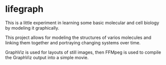 # lifegraph

This is a little experiment in learning some basic molecular and cell biology by modeling it graphically. 

This project allows for modeling the structures of varios molecules and linking them together and portraying changing systems over time.

GraphViz is used for layouts of still images, then FFMpeg is used to compile the GraphViz output into a simple movie. 




